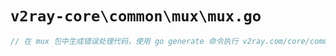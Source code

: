 # `v2ray-core\common\mux\mux.go`

```go
// 在 mux 包中生成错误处理代码，使用 go generate 命令执行 v2ray.com/core/common/errors/errorgen 工具
```
